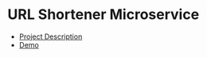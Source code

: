 # URL Shortener Microservice
- [Project Description](https://www.freecodecamp.org/learn/back-end-development-and-apis/back-end-development-and-apis-projects/url-shortener-microservice)
- [Demo](https://boilerplate-project-urlshortener.rocohen.repl.co)
